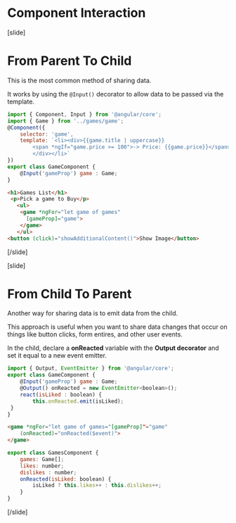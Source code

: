 # Component Interaction

[slide]

# From Parent To Child

This is the most common method of sharing data. 

It works by using the `@Input()` decorator to allow data to be passed via the template. 

```js
import { Component, Input } from '@angular/core';
import { Game } from '../games/game';
@Component({
    selector: 'game',
    template: `<li><div>{{game.title | uppercase}}
        <span *ngIf="game.price >= 100">-> Price: {{game.price}}</span>
        </div></li>`
})
export class GameComponent {
    @Input('gameProp') game : Game;
}
```

```html
<h1>Games List</h1>
 <p>Pick a game to Buy</p>
   <ul>
	<game *ngFor="let game of games" 
	  [gameProp]="game">
	</game>
   </ul>
<button (click)="showAdditionalContent()">Show Image</button>
```

[/slide]

[slide]

# From Child To Parent

Another way for sharing data is to emit data from the child. 

This approach is useful when you want to share data changes that occur on things like button clicks, form entires, and other user events.

In the child, declare a **onReacted** variable with the **Output decorator** and set it equal to a new event emitter. 

```js
import { Output, EventEmitter } from '@angular/core';
export class GameComponent {
    @Input('gameProp') game : Game;
    @Output() onReacted = new EventEmitter<boolean>();
    react(isLiked : boolean) {
        this.onReacted.emit(isLiked); 
 } 
}
```

```html
<game *ngFor="let game of games="[gameProp]"="game"    	 
    (onReacted)="onReacted($event)">
</game>
```

```js
export class GamesComponent {
    games: Game[];
    likes: number;
    dislikes : number;
    onReacted(isLiked: boolean) {
        isLiked ? this.likes++ : this.dislikes++;
    }
}
```

[/slide]



